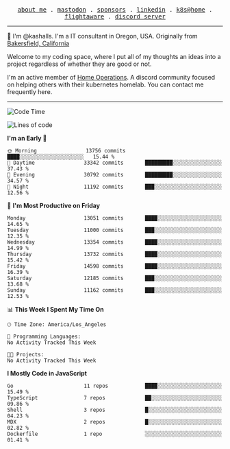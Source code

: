 <p align="center">
  <samp>
    <a href="https://jordanjones.org/">about me</a> .
    <a rel="me" href="https://mastodon.social/@kashall">mastodon</a> .
    <a href="https://github.com/sponsors/kashalls">sponsors</a> .
    <a href="https://linkedin.com/in/jordpjones">linkedin</a> .
    <a href="https://github.com/kashalls/home-cluster">k8s@home</a> .
    <a href="https://flightaware.com/adsb/stats/user/kashalls">flightaware</a> .
    <a href="https://discord.gg/V2WrCfqba9">discord server</a>
  </samp>
</p>

----------------------------------------------------------------

:wave: I'm @kashalls. I'm a IT consultant in Oregon, USA. Originally from [Bakersfield, California](https://maps.app.goo.gl/QQMtywTWghpXB6Tu6)

Welcome to my coding space, where I put all of my thoughts an ideas into a project regardless of whether they are good or not.

I'm an active member of [Home Operations](https://discord.gg/home-operations). A discord community focused on helping others with their kubernetes homelab. You can contact me frequently here.

----------------------------------------------------------------
<!--START_SECTION:waka-->
![Code Time](http://img.shields.io/badge/Code%20Time-2%2C286%20hrs%2046%20mins-blue)

![Lines of code](https://img.shields.io/badge/From%20Hello%20World%20I%27ve%20Written-11.8%20million%20lines%20of%20code-blue)

**I'm an Early 🐤** 

```text
🌞 Morning                13756 commits       ████░░░░░░░░░░░░░░░░░░░░░   15.44 % 
🌆 Daytime                33342 commits       █████████░░░░░░░░░░░░░░░░   37.43 % 
🌃 Evening                30792 commits       █████████░░░░░░░░░░░░░░░░   34.57 % 
🌙 Night                  11192 commits       ███░░░░░░░░░░░░░░░░░░░░░░   12.56 % 
```
📅 **I'm Most Productive on Friday** 

```text
Monday                   13051 commits       ████░░░░░░░░░░░░░░░░░░░░░   14.65 % 
Tuesday                  11000 commits       ███░░░░░░░░░░░░░░░░░░░░░░   12.35 % 
Wednesday                13354 commits       ████░░░░░░░░░░░░░░░░░░░░░   14.99 % 
Thursday                 13732 commits       ████░░░░░░░░░░░░░░░░░░░░░   15.42 % 
Friday                   14598 commits       ████░░░░░░░░░░░░░░░░░░░░░   16.39 % 
Saturday                 12185 commits       ███░░░░░░░░░░░░░░░░░░░░░░   13.68 % 
Sunday                   11162 commits       ███░░░░░░░░░░░░░░░░░░░░░░   12.53 % 
```


📊 **This Week I Spent My Time On** 

```text
🕑︎ Time Zone: America/Los_Angeles

💬 Programming Languages: 
No Activity Tracked This Week

🐱‍💻 Projects: 
No Activity Tracked This Week
```

**I Mostly Code in JavaScript** 

```text
Go                       11 repos            ████░░░░░░░░░░░░░░░░░░░░░   15.49 % 
TypeScript               7 repos             ██░░░░░░░░░░░░░░░░░░░░░░░   09.86 % 
Shell                    3 repos             █░░░░░░░░░░░░░░░░░░░░░░░░   04.23 % 
MDX                      2 repos             █░░░░░░░░░░░░░░░░░░░░░░░░   02.82 % 
Dockerfile               1 repo              ░░░░░░░░░░░░░░░░░░░░░░░░░   01.41 % 
```




<!--END_SECTION:waka-->